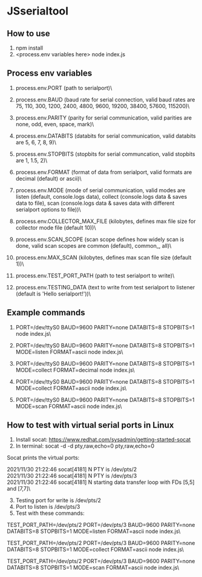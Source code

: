 # JSserialtool

## How to use

1. npm install
2. <process.env variables here> node index.js

## Process env variables

1. process.env.PORT (path to serialport)\

2. process.env.BAUD (baud rate for serial connection, valid baud rates are 75, 110, 300, 1200, 2400, 4800, 9600, 19200, 38400, 57600, 115200)\

3. process.env.PARITY (parity for serial communication, valid parities are none, odd, even, space, mark)\

4. process.env.DATABITS (databits for serial communication, valid databits are 5, 6, 7, 8, 9)\

5. process.env.STOPBITS (stopbits for serial communcation, valid stopbits are 1, 1.5, 2)\

6. process.env.FORMAT (format of data from serialport, valid formats are decimal (default) or ascii)\

7. process.env.MODE (mode of serial communication, valid modes are listen (default, console.logs data), collect (console.logs data & saves data to file), scan (console.logs data & saves data with different serialport options to file))\

8. process.env.COLLECTOR_MAX_FILE (kilobytes, defines max file size for collector mode file (default 10))\

9. process.env.SCAN_SCOPE (scan scope defines how widely scan is done, valid scan scopes are common (default), common_<baud rate>, all)\

10. process.env.MAX_SCAN (kilobytes, defines max scan file size (default 1))\

11. process.env.TEST_PORT_PATH (path to test serialport to write)\

12. process.env.TESTING_DATA (text to write from test serialport to listener (default is 'Hello serialport!'))\

## Example commands

1. PORT=/dev/ttyS0 BAUD=9600 PARITY=none DATABITS=8 STOPBITS=1 node index.js\

2. PORT=/dev/ttyS0 BAUD=9600 PARITY=none DATABITS=8 STOPBITS=1 MODE=listen FORMAT=ascii node index.js\

3. PORT=/dev/ttyS0 BAUD=9600 PARITY=none DATABITS=8 STOPBITS=1 MODE=collect FORMAT=decimal node index.js\

4. PORT=/dev/ttyS0 BAUD=9600 PARITY=none DATABITS=8 STOPBITS=1 MODE=collect FORMAT=ascii node index.js\

5. PORT=/dev/ttyS0 BAUD=9600 PARITY=none DATABITS=8 STOPBITS=1 MODE=scan FORMAT=ascii node index.js\

## How to test with virtual serial ports in Linux

1. Install socat: https://www.redhat.com/sysadmin/getting-started-socat
2. In terminal: socat -d -d pty,raw,echo=0 pty,raw,echo=0

Socat prints the virtual ports:

2021/11/30 21:22:46 socat[4181] N PTY is /dev/pts/2\
2021/11/30 21:22:46 socat[4181] N PTY is /dev/pts/3\
2021/11/30 21:22:46 socat[4181] N starting data transfer loop with FDs [5,5] and [7,7]\

3. Testing port for write is /dev/pts/2
4. Port to listen is /dev/pts/3
6. Test with these commands:

TEST_PORT_PATH=/dev/pts/2 PORT=/dev/pts/3 BAUD=9600 PARITY=none DATABITS=8 STOPBITS=1 MODE=listen FORMAT=ascii node index.js\

TEST_PORT_PATH=/dev/pts/2 PORT=/dev/pts/3 BAUD=9600 PARITY=none DATABITS=8 STOPBITS=1 MODE=collect FORMAT=ascii node index.js\

TEST_PORT_PATH=/dev/pts/2 PORT=/dev/pts/3 BAUD=9600 PARITY=none DATABITS=8 STOPBITS=1 MODE=scan FORMAT=ascii node index.js\